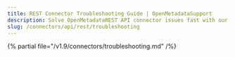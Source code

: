 ```yaml
---
title: REST Connector Troubleshooting Guide | OpenMetadataSupport
description: Solve OpenMetadataREST API connector issues fast with our comprehensive troubleshooting guide. Debug common problems, error codes, and connection failures.
slug: /connectors/api/rest/troubleshooting
---
```


{% partial file="/v1.9/connectors/troubleshooting.md" /%}
